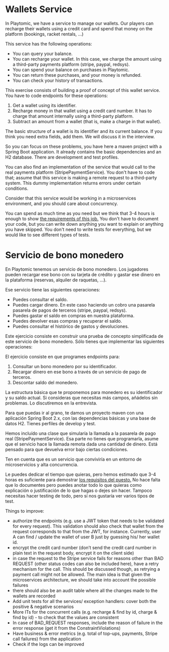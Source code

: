 # Wallets Service
In Playtomic, we have a service to manage our wallets. Our players can recharge their wallets using a credit card and spend that money on the platform  (bookings, racket rentals, ...)

This service has the following operations:
- You can query your balance.
- You can recharge your wallet. In this case, we charge the amount using a third-party payments platform (stripe, paypal, redsys).
- You can spend your balance on purchases in Playtomic. 
- You can return these purchases, and your money is refunded.
- You can check your history of transactions.

This exercise consists of building a proof of concept of this wallet service.
You have to code endpoints for these operations:
1. Get a wallet using its identifier.
1. Recharge money in that wallet using a credit card number. It has to charge that amount internally using a third-party platform.
1. Subtract an amount from a wallet (that is, make a charge in that wallet).

The basic structure of a wallet is its identifier and its current balance. If you think you need extra fields, add them. We will discuss it in the interview. 

So you can focus on these problems, you have here a maven project with a Spring Boot application. It already contains
the basic dependencies and an H2 database. There are development and test profiles.

You can also find an implementation of the service that would call to the real payments platform (StripePaymentService).
You don't have to code that; assume that this service is making a remote request to a third-party system. 
This dummy implementation returns errors under certain conditions.

Consider that this service would be working in a microservices environment, and you should care about concurrency.

You can spend as much time as you need but we think that 3-4 hours is enough to show [the requirements of this job.](OFFER.md)
You don't have to document your code, but you can write down anything you want to explain or anything you have skipped.
You don't need to write tests for everything, but we would like to see different types of tests.


# Servicio de bono monedero
En Playtomic tenemos un servicio de bono monedero. Los jugadores pueden recargar ese bono con su tarjeta de crédito y gastar ese dinero en la plataforma (reservas, alquiler de raquetas, ...).

Ese servicio tiene las siguientes operaciones:
- Puedes consultar el saldo.
- Puedes cargar dinero. En este caso haciendo un cobro una pasarela pasarela de pagos de terceros (stripe, paypal, redsys).
- Puedes gastar el saldo en compras en nuestra plataforma.
- Puedes devolver esas compras y recuperar el saldo.
- Puedes consultar el histórico de gastos y devoluciones.

Este ejercicio consiste en construir una prueba de concepto simplificada de este servicio de bono monedero. Sólo tienes que implementar las siguientes operaciones:

El ejercicio consiste en que programes endpoints para:
1. Consultar un bono monedero por su identificador.
1. Recargar dinero en ese bono a través de un servicio de pago de terceros.
1. Descontar saldo del monedero.

La estructura básica que te proponemos para monedero es su identificador y su saldo actual. Si consideras que necesitas más campos,
añádelos sin problemas. Lo discutiremos en la entrevista.

Para que puedas ir al grano, te damos un proyecto maven con una aplicación Spring Boot 2.x, con las dependencias básicas y una
base de datos H2. Tienes perfiles de develop y test.

Hemos incluído una clase que simularía la llamada a la pasarela de pago real (StripePaymentService).
Esa parte no tienes que programarla, asume que el servicio hace la llamada remota dada una cantidad de dinero.
Está pensado para que devuelva error bajo ciertas condiciones.

Ten en cuenta que es un servicio que conviviría en un entorno de microservicios y alta concurrencia.

Le puedes dedicar el tiempo que quieras, pero hemos estimado que 3-4 horas es suficiente para demostrar [los requisitos del puesto.](OFFER.md)
No hace falta que lo documentes pero puedes anotar todo lo que quieras como explicación o justificación de lo que hagas o dejes sin hacer.
Tampoco necesitas hacer testing de todo, pero sí nos gustaría ver varios tipos de test.

Things to improve:

- authorize the endpoints (e.g. use a JWT token that needs to be validated for every request). 
  This validation should also check that wallet from the request corresponds to that from the JWT, for instance.
  Currently, user A can find / update the wallet of user B just by guessing his/ her wallet id.
- encrypt the credit card number (don’t send the credit card number in plain text in the request body, encrypt it on the client side)
- in case the request to the Stripe service fails for reasons other than BAD REQUEST (other status codes can also be included here), have a retry mechanism for the call. 
  This should be discussed though, as retrying a payment call might not be allowed. The main idea is that given the microservices architecture, we should take into account the possible failures
- there should also be an audit table where all the changes made to the wallets are recorded
- Add unit tests for all the services/ exception handlers: cover both the positive & negative scenarios
- More ITs for the concurrent calls (e.g. recharge & find by id, charge & find by id) - to check that the values are consistent
- In case of BAD_REQUEST responses, include the reason of failure in the error response (get it from the ConstraintViolations)
- Have business & error metrics (e.g. total of top-ups, payments, Stripe call failures) from the application
- Check if the logs can be improved
